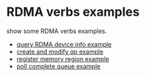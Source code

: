 # RDMA verbs examples

show some RDMA verbs examples.
- [query RDMA device info example](./src/query_device.cpp)
- [create and modify qp example](./src/modify_qp_simple.cpp)
- [register memory region example](./src/reg_mr.cpp)
- [poll complete queue example](./src/poll_cq.cpp)
